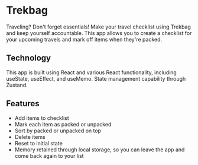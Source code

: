 # Trekbag

Traveling? Don't forget essentials! Make your travel checklist using Trekbag and keep yourself accountable. This app allows you to create a checklist for your upcoming travels and mark off items when they're packed. 

## Technology
This app is built using React and various React functionality, including useState, useEffect, and useMemo. State management capability through Zustand.

## Features

- Add items to checklist
- Mark each item as packed or unpacked
- Sort by packed or unpacked on top
- Delete items
- Reset to initial state
- Memory retained through local storage, so you can leave the app and come back again to your list
